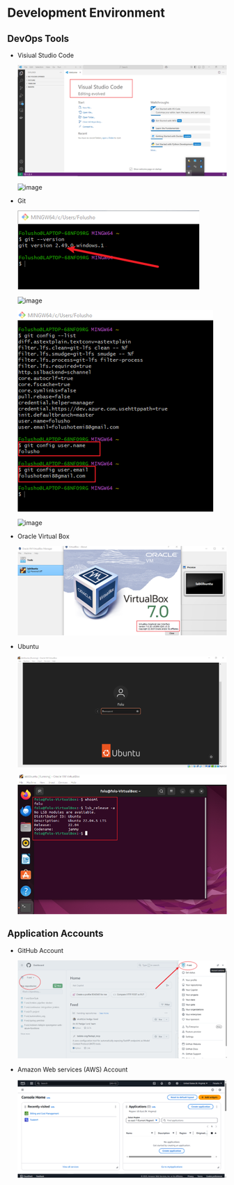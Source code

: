 # Development Environment

## DevOps Tools
- Visiual Studio Code
  
  ![Visual Studio Code](https://github.com/f-oni/Projects_DevOps/blob/61ce7583ea597e8af7228ede5936408b4f5931fa/Vscode_welcome_page.png)

  ![image](https://github.com/user-attachments/assets/0b9d0d85-1a01-4a52-ab5c-2d52f34aca14)

  
- Git

  ![Git Version](https://github.com/f-oni/Projects_DevOps/blob/7ca97c9bbf2c1764c2a135c2a868950372ee29e8/local_git_version.png)

  ![image](https://github.com/user-attachments/assets/6d21c497-1763-469a-a2f6-a4db19f1a2f9)


  ![Git config page](https://github.com/f-oni/Projects_DevOps/blob/dc002130fc1d4724fbc19d17c0d4fa2543ac5512/local_git_configuration.png)

  ![image](https://github.com/user-attachments/assets/435090ce-f6e6-4afd-9a68-495beaaed316)


  
- Oracle Virtual Box

  ![Oracle Vitual Box](https://github.com/f-oni/Projects_DevOps/blob/11660947458f1139f9bc40697f840fe21c5ef42f/Oracle_VM.png)

  
- Ubuntu

  ![Ubuntu Login page](https://github.com/f-oni/Projects_DevOps/blob/a9a714498580c54c0c183b7f0532f44091d671d0/Ubuntu%20%20login%20prompt.png)

  ![Ubuntu Terminal](https://github.com/f-oni/Projects_DevOps/blob/837555b58691b7e4326ca52a2f47d76006289ba9/Ubuntu_terminal.png)

## Application Accounts

- GitHub Account

  ![GitHub Dashboard](https://github.com/f-oni/Projects_DevOps/blob/7352ae96db075bdb089c99a230c017755d8f6da8/Github_Account.png)

  
- Amazon Web services (AWS) Account

  ![AWS Console](https://github.com/f-oni/Projects_DevOps/blob/311930c912e4de64d1fc2f98e5d5e468810ebda2/AWS_console.png)
